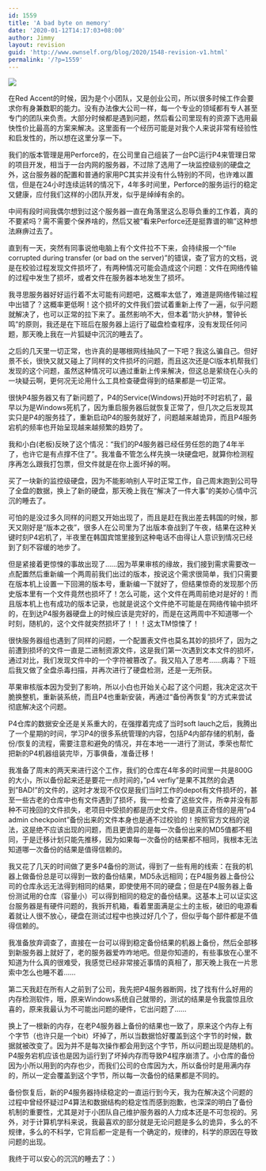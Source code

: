 ```yaml
---
id: 1559
title: 'A bad byte on memory'
date: '2020-01-12T14:17:03+08:00'
author: Jimmy
layout: revision
guid: 'http://www.ownself.org/blog/2020/1548-revision-v1.html'
permalink: '/?p=1559'
---
```


![](http://www.ownself.org/blog/wp-content/uploads/2020/01/memory.png)

在Red Accent的时候，因为是个小团队，又是创业公司，所以很多时候工作会要求你有身兼数职的能力。没有办法像大公司一样，每一个专业的领域都有专人甚至专门的团队来负责。大部分时候都是遇到问题，然后看公司里现有的资源下选用最快性价比最高的方案来解决。这里面有一个经历可能是对我个人来说非常有经验性和启发性的，所以想在这里分享一下。

我们的版本管理是用Perforce的，在公司里自己组装了一台PC运行P4来管理日常的项目开发，相当于一台内网的服务器，不过除了选用了一块监控级别的硬盘之外，这台服务器的配置和普通的家用PC其实并没有什么特别的不同，也许难以置信，但是在24小时连续运转的情况下，4年多时间里，Perforce的服务运行的稳定又健康，应付我们这样的小团队开发，似乎是绰绰有余的。

中间有段时间我偶尔想到过这个服务器一直在角落里这么忍辱负重的工作着，真的不要紧吗？需不需要个保养啥的，然后又被“看来Perforce还是挺靠谱的嘛”这种想法麻痹过去了。

直到有一天，突然有同事说他电脑上有个文件拉不下来，会持续报一个“file corrupted during transfer (or bad on the server)”的错误，查了官方的文档，说是在校验过程发现文件损坏了，有两种情况可能会造成这个问题：文件在网络传输的过程中发生了损坏，或者文件在服务器本地发生了损坏。

我寻思服务器好好运行着不太可能有问题吧，这概率太低了，难道是网络传输过程中出错了？这概率更低啊！这个损坏的文件我们尝试着重新上传了一遍，似乎问题就解决了，也可以正常的拉下来了。虽然影响不大，但本着“防火护林，警钟长鸣”的原则，我还是在下班后在服务器上运行了磁盘检查程序，没有发现任何问题，那天晚上我在一片狐疑中沉沉的睡去了。

之后的几天里一切正常，也许真的是哪根网线抽风了一下吧？我这么骗自己。但好景不长，很快又就又碰上了同样的文件损坏的问题，而且这次还是CI版本机帮我们发现的这个问题，虽然这种情况可以通过重新上传来解决，但这总是萦绕在心头的一块疑云啊，更何况无论用什么工具检查硬盘得到的结果都是一切正常。

很快P4服务器又有了新问题了，P4的Service(Windows)开始时不时宕机了，最早以为是Windows死机了，因为重启服务器后就恢复正常了，但几次之后发现其实只是P4的服务挂了，重新启动P4的服务就好了，问题越来越诡异，而且P4服务宕机的频率也开始呈现越来越频繁的趋势了。

我和小白(老板)反映了这个情况：“我们的P4服务器已经任劳任怨的跑了4年半了，也许它是有点撑不住了”。我准备不管怎么样先换一块硬盘吧，就算你检测程序再怎么跟我打包票，但文件就是在你上面坏掉的啊。

买了一块新的监控级硬盘，因为不能影响别人平时正常工作，自己周末跑到公司导了全盘的数据，换上了新的硬盘，那天晚上我在“解决了一件大事”的美妙心情中沉沉的睡去了。

可怕的是没过多久同样的问题又开始出现了，而且是赶在我出差去韩国的时候，那天又刚好是“版本之夜”，很多人在公司里为了出版本奋战到了午夜，结果在这种关键时刻P4宕机了，半夜里在韩国宾馆里接到这种电话不由得让人意识到情况已经到了刻不容缓的地步了。

但是紧接着更惊悚的事故出现了……因为苹果审核的缘故，我们接到需求需要改一点配置然后重新编一个两周前我们出过的版本，按说这个需求很简单，我们只需要在版本机上设置一下回溯的版本号，重新编一下就好了，但结果惊奇的发现那个历史版本里有一个文件竟然也损坏了！怎么可能，这个文件在两周前绝对是好的！而且版本机上也有成功的版本记录，也就是说这个文件绝不可能是在网络传输中损坏的，在到达P4服务器硬盘上的时候应该是完好的，而是在这两周中不知道哪一个时刻，随机的，这个文件就突然损坏了！！！这太TM惊悚了！

很快服务器组也遇到了同样的问题，一个配置表文件也莫名其妙的损坏了，因为之前遭到损坏的文件一直是二进制资源文件，这是我们第一次遇到文本文件的损坏，通过对比，我们发现文件中的一个字符被篡改了。我又陷入了思考……病毒？下班后我又做了全盘杀毒扫描，并再次进行了硬盘检测，还是一无所获。

苹果审核版本因为受到了影响，所以小白也开始关心起了这个问题，我决定这次干脆换整机，重新装系统，而且P4也重新安装，再通过“备份再恢复”的方式来尝试彻底解决这个问题。

P4仓库的数据安全还是关系重大的，在强撑着完成了当时soft lauch之后，我腾出了一个星期的时间，学习P4的很多系统管理的内容，包括P4内部存储的机制，备份/恢复的流程，需要注意和避免的情况，并在本地一一进行了测试，季荣也帮忙把新的P4机器组装完毕，万事俱备，准备迁移！

我准备了周末的两天来进行这个工作，我们的仓库在4年多的时间里一共是800G的大小，所以备份起来还是要花一点时间的，”p4 verfiy”是果不其然的会遇到”BAD!”的文件的，这时才发现不仅仅是我们当时工作的depot有文件损坏的，甚至一些古老的仓库中也有文件遇到了损坏，我一一检查了这些文件，所幸并没有那种不可挽回的文件损失，老项目中受损的都是历史文件。但是真正奇怪的是用”p4 admin checkpoint”备份出来的文件本身也是通不过校验的！按照官方文档的说法，这是绝不应该出现的问题，而且更诡异的是每一次备份出来的MD5值都不相同，于是迁移计划只能先推移，因为如果每一次备份的结果都不相同，我根本无法知道哪一次备份的结果是值得信赖的。

我又花了几天的时间做了更多P4备份的测试，得到了一些有用的线索：在我的机器上做备份总是可以得到一致的备份结果，MD5永远相同；在P4服务器上备份公司的仓库永远无法得到相同的结果，即使使用不同的硬盘；但是在P4服务器上备份测试用的仓库（容量小）可以得到相同的稳定的备份结果。这基本上可以证实这台服务器是有硬件问题的，我拆开机箱，看着里面满是尘土的主板，破旧的电源看着就让人很不放心，硬盘在测试过程中也换过好几个了，但似乎每个部件都是不值得信赖的。

我准备放弃调查了，直接在一台可以得到稳定备份结果的机器上备份，然后全部移到新服务器上就好了，老的服务器爱咋咋地吧。但是你知道的，有些事放在心里不知道为什么真的很难受，我感觉已经非常接近事情的真相了，那天晚上我在一片思索中怎么也睡不着……

第二天我赶在所有人之前到了公司，我先把P4服务器断网，找了找有什么好用的内存检测软件，哦，原来Windows系统自己就带的，测试的结果是令我震惊且欣喜的，原来我最认为不可能出问题的硬件，它出问题了……

换上了一根新的内存，在老P4服务器上备份的结果也一致了，原来这个内存上有个字节（也许只是一个bit）坏掉了，所以当数据恰好覆盖到这个字节的时候，数据就被改变了。因为并不是每次操作都会用到这个字节，所以问题出现是随机的。P4服务宕机应该也是因为运行到了坏掉内存而导致P4程序崩溃了。小仓库的备份因为小所以用到的内存也少，而我们公司的仓库因为大，所以备份时是用满内存的，所以一定会覆盖到这个字节，所以每一次备份的结果都是不同的。

备份恢复后，新的P4服务器持续稳定的一直运行到今天，我为在解决这个问题的过程中曾经怀疑过P4算法和数据结构的稳定性而感到抱歉，也深深的明白了备份机制的重要性，尤其是对于小团队自己维护服务器的人力成本还是不可忽视的。另外，对于计算机学科来说，我最喜欢的部分就是无论问题是多么的诡异，多么的不规律，多么的不科学，它背后都一定是有一个确定的，规律的，科学的原因在导致问题的出现。

我终于可以安心的沉沉的睡去了：）
